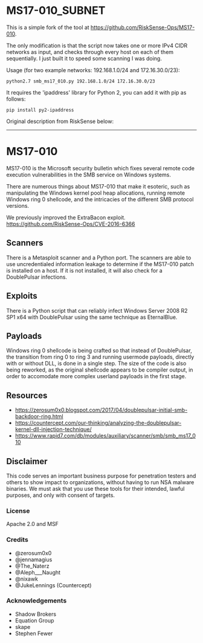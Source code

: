 
# MS17-010_SUBNET

This is a simple fork of the tool at https://github.com/RiskSense-Ops/MS17-010.

The only modification is that the script now takes one or more IPv4 CIDR networks as input, and checks through every host on each of them sequentially.  I just built it to speed some scanning I was doing.

Usage (for two example networks: 192.168.1.0/24 and 172.16.30.0/23):

    python2.7 smb_ms17_010.py 192.168.1.0/24 172.16.30.0/23


It requires the 'ipaddress' library for Python 2, you can add it with pip as follows:

    pip install py2-ipaddress

Original description from RiskSense below:

********************************************************************

# MS17-010
MS17-010 is the Microsoft security bulletin which fixes several remote code execution vulnerabilities in the SMB service on Windows systems.

There are numerous things about MS17-010 that make it esoteric, such as manipulating the Windows kernel pool heap allocations, running remote Windows ring 0 shellcode, and the intricacies of the different SMB protocol versions.

We previously improved the ExtraBacon exploit. https://github.com/RiskSense-Ops/CVE-2016-6366

## Scanners
There is a Metasploit scanner and a Python port. The scanners are able to use uncredentialed information leakage to determine if the MS17-010 patch is installed on a host. If it is not installed, it will also check for a DoublePulsar infections.

## Exploits
There is a Python script that can reliably infect Windows Server 2008 R2 SP1 x64 with DoublePulsar using the same technique as EternalBlue.

## Payloads
Windows ring 0 shellcode is being crafted so that instead of DoublePulsar, the transition from ring 0 to ring 3 and running usermode payloads, directly with or without DLL, is done in a single step. The size of the code is also being reworked, as the original shellcode appears to be compiler output, in order to accomodate more complex userland payloads in the first stage.

## Resources 
- https://zerosum0x0.blogspot.com/2017/04/doublepulsar-initial-smb-backdoor-ring.html
- https://countercept.com/our-thinking/analyzing-the-doublepulsar-kernel-dll-injection-technique/
- https://www.rapid7.com/db/modules/auxiliary/scanner/smb/smb_ms17_010

## Disclaimer
This code serves an important business purpose for penetration testers and others to show impact to organizations, without having to run NSA malware binaries. We must ask that you use these tools for their intended, lawful purposes, and only with consent of targets.

### License
Apache 2.0 and MSF

### Credits
- @zerosum0x0
- @jennamagius
- @The_Naterz
- @Aleph___Naught
- @nixawk
- @JukeLennings (Countercept)

### Acknowledgements
- Shadow Brokers
- Equation Group
- skape
- Stephen Fewer
